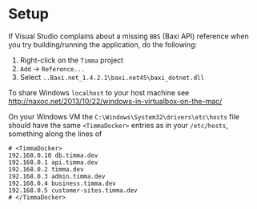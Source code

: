 # Setup

If Visual Studio complains about a missing `BBS` (Baxi API) reference when you try building/running the application, do the following:

  1. Right-click on the `Timma` project
  2. `Add` -> `Reference...`
  3. Select `..Baxi.net_1.4.2.1\baxi.net45\baxi_dotnet.dll`

To share Windows `localhost` to your host machine see http://naxoc.net/2013/10/22/windows-in-virtualbox-on-the-mac/

On your Windows VM the `C:\Windows\System32\drivers\etc\hosts` file should have the same `<TimmaDocker>` entries as in your `/etc/hosts`, something along the lines of

```
# <TimmaDocker>
192.168.0.10 db.timma.dev
192.168.0.1 api.timma.dev
192.168.0.2 timma.dev
192.168.0.3 admin.timma.dev
192.168.0.4 business.timma.dev
192.168.0.5 customer-sites.timma.dev
# </TimmaDocker>
```
